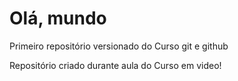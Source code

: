 # Olá, mundo
Primeiro repositório versionado do Curso git e github

Repositório criado durante aula do Curso em video!